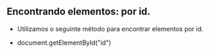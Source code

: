 ## Encontrando elementos: por id.

- Utilizamos o seguinte método para encontrar elementos por id.

- document.getElementById("id")
